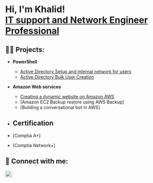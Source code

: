 <h1>Hi, I'm Khalid! <br/><a <a href="https://www.linkedin.com/in/khalidabdullahi/">IT support and Network Engineer Professional</a>

<h2>👨‍💻 Projects:</h2>

- <b>PowerShell</b>
  - [Active Directory Setup and internal network for users](https://github.com/khalid1abdullahi/ActiveDirectoryLab)
  - [Active Directory Bulk User Creation](https://github.com/khalid1abdullahi/AddingNewUsersInBulks)
 
  
- <b> Amazon Web services </b>
  - [Creating a dynamic website on Amazon AWS](https://github.com/khalid1abdullahi/Creating-a-dynamic-website-on-Amazon-AWS)
  - [Amazon EC2 Backup restore using AWS Backup]
  - [Building a conversational bot in AWS]
    
- <h2> Certification </h2>
- [Comptia A+]
- [Comptia Network+]
<h2> 🤳 Connect with me:</h2>

[<img align="left" alt="Khalid Abdullahi | LinkedIn" width="22px" src="https://cdn.jsdelivr.net/npm/simple-icons@v3/icons/linkedin.svg" />][linkedin]

[linkedin]: https://linkedin.com/in/khalidabdullahi

<!--
**joshmadakor1/joshmadakor1** is a ✨ _special_ ✨ repository because its `README.md` (this file) appears on your GitHub profile.

Here are some ideas to get you started:

- 🔭 I’m currently working on ...
- 🌱 I’m currently learning ...
- 👯 I’m looking to collaborate on ...
- 🤔 I’m looking for help with ...
- 💬 Ask me about ...
- 📫 How to reach me: ...
- 😄 Pronouns: ...
- ⚡ Fun fact: ...
-->
